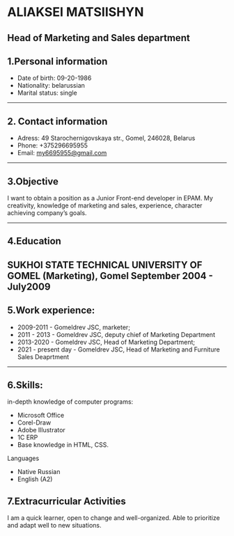 
# ALIAKSEI MATSIISHYN
Head of Marketing and Sales department 
----
## 1.Personal information
* Date of birth: 09-20-1986
* Nationality: belarussian
* Marital status: single
----
## 2. Contact information
* Adress: 49 Starochernigovskaya str., Gomel, 246028, Belarus
* Phone: +375296695955
* Email: my6695955@gmail.com
----
## 3.Objective
I want to obtain a position as a Junior Front-end developer in EPAM. 
My creativity, knowledge of marketing and sales, experience, character achieving company’s goals.

----
## 4.Education

SUKHOI STATE TECHNICAL UNIVERSITY OF GOMEL (Marketing), Gomel
September 2004 - July2009 
----
## 5.Work experience:
* 2009-2011 - Gomeldrev JSC, marketer;
* 2011 - 2013 - Gomeldrev JSC, deputy chief of Marketing Department
* 2013-2020 - Gomeldrev JSC, Head of Marketing Department; 
* 2021 - present day - Gomeldrev JSC, Head of Marketing and Furniture Sales Deaprtment
----
## 6.Skills: 
in-depth knowledge of computer programs:
* Microsoft Office
* Corel-Draw
* Adobe Illustrator
* 1C ERP
* Base knowledge in HTML, CSS.

Languages
* Native Russian
* English (A2)


## 7.Extracurricular Activities
I am а quick learner, open to change and well-organized. 
Able to prioritize and adapt well to new situations.





